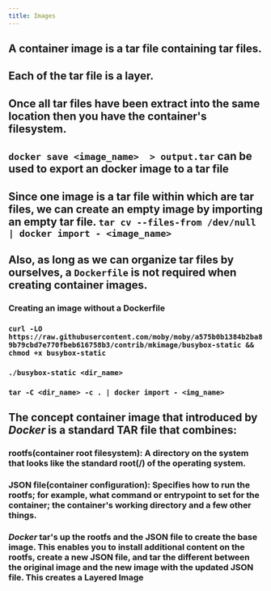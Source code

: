 ```yaml
---
title: Images
---
```


## A container image is a tar file containing tar files.
## Each of the tar file is a layer.
## Once all tar files have been extract into the same location then you have the container's filesystem.
## `docker save <image_name>  > output.tar` can be used to export an docker image to a tar file
## Since one image is a tar file within which are tar files, we can create an empty image by importing an empty tar file. `tar cv --files-from /dev/null | docker import - <image_name>`
## Also, as long as we can organize tar files by ourselves, a `Dockerfile` is not required when creating container images.
### Creating an image without a Dockerfile
### `curl -LO https://raw.githubusercontent.com/moby/moby/a575b0b1384b2ba89b79cbd7e770fbeb616758b3/contrib/mkimage/busybox-static && chmod +x busybox-static`
### `./busybox-static <dir_name>`
### `tar -C <dir_name> -c . | docker import - <img_name>`
## The concept **container image** that introduced by *Docker* is a standard TAR file that combines:
### **rootfs(container root filesystem)**: A directory on the system that looks like the standard root(/) of the operating system.
### **JSON file(container configuration)**: Specifies how to run the rootfs; for example, what **command** or **entrypoint** to set for the container; the container's **working directory** and a few other things.
### *Docker* tar's up the **rootfs** and the JSON file to create the base image. This enables you to install additional content on the rootfs, create a new JSON file, and tar the different between the original image and the new image with the updated JSON file. This creates a **Layered Image**
###
